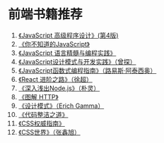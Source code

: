 # 前端书籍推荐

1. [《JavaScript 高级程序设计》(第4版)]()
2. [《你不知道的JavaScript》]()
3. [《JavaScript 语言精髓与编程实践》]()
4. [《JavaScript设计模式与开发实践》（曾探）]()
5. [《JavaScript函数式编程指南》（路易斯·阿泰西奥）]()
6. [《React 进阶之路》（徐超）]()
7. [《深入浅出Node.js》（朴灵）]()
8. [《图解 HTTP》]()
9. [《设计模式》（Erich Gamma）]()
10. [《代码整洁之道》]()
11. [《CSS权威指南》]()
12. [《CSS世界》（张鑫旭）]()

